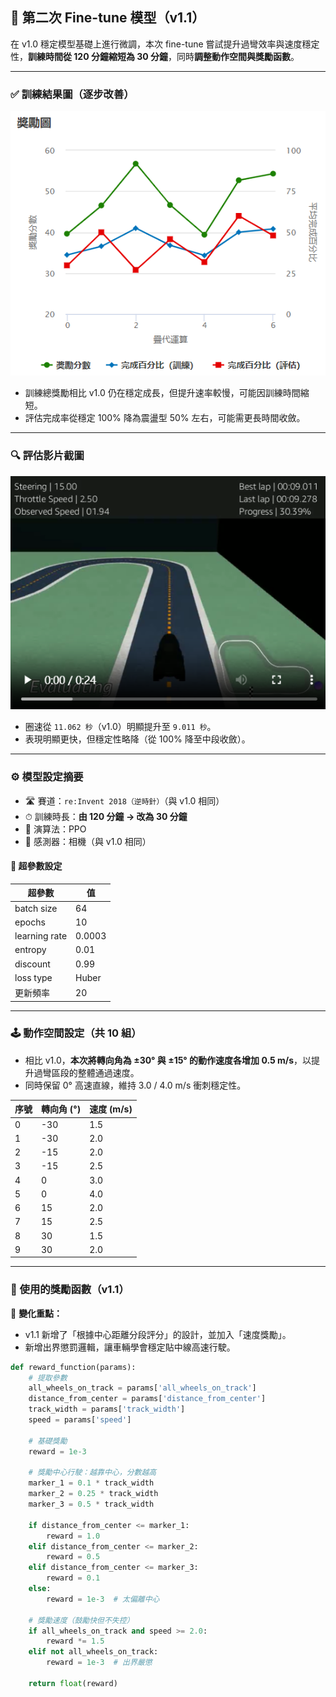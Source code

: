 ## 🧪 第二次 Fine-tune 模型（v1.1）

在 v1.0 穩定模型基礎上進行微調，本次 fine-tune 嘗試提升過彎效率與速度穩定性，**訓練時間從 120 分鐘縮短為 30 分鐘**，同時**調整動作空間與獎勵函數**。

---

### ✅ 訓練結果圖（逐步改善）

![第二次訓練結果圖](images/training_v1.1.png)

- 訓練總獎勵相比 v1.0 仍在穩定成長，但提升速率較慢，可能因訓練時間縮短。
- 評估完成率從穩定 100% 降為震盪型 50% 左右，可能需更長時間收斂。

---

### 🔍 評估影片截圖

![第二次模型影片](images/eval_v1.1.png)

- 圈速從 `11.062 秒`（v1.0）明顯提升至 `9.011 秒`。
- 表現明顯更快，但穩定性略降（從 100% 降至中段收斂）。

---

### ⚙️ 模型設定摘要

- 🛣 賽道：`re:Invent 2018（逆時針）`（與 v1.0 相同）
- ⏱ 訓練時長：**由 120 分鐘 → 改為 30 分鐘**
- 🤖 演算法：PPO
- 🎥 感測器：相機（與 v1.0 相同）

#### 🧮 超參數設定

| 超參數         | 值         |
|----------------|------------|
| batch size     | 64         |
| epochs         | 10         |
| learning rate  | 0.0003     |
| entropy        | 0.01       |
| discount       | 0.99       |
| loss type      | Huber      |
| 更新頻率        | 20         |

---

### 🕹 動作空間設定（共 10 組）

- 相比 v1.0，**本次將轉向角為 ±30° 與 ±15° 的動作速度各增加 0.5 m/s**，以提升過彎區段的整體通過速度。
- 同時保留 0° 高速直線，維持 3.0 / 4.0 m/s 衝刺穩定性。

| 序號 | 轉向角 (°) | 速度 (m/s) |
|------|------------|------------|
| 0    | -30        | 1.5        |
| 1    | -30        | 2.0        |
| 2    | -15        | 2.0        |
| 3    | -15        | 2.5        |
| 4    | 0          | 3.0        |
| 5    | 0          | 4.0        |
| 6    | 15         | 2.0        |
| 7    | 15         | 2.5        |
| 8    | 30         | 1.5        |
| 9    | 30         | 2.0        |

---

### 🧠 使用的獎勵函數（v1.1）

📌 **變化重點：**
- v1.1 新增了「根據中心距離分段評分」的設計，並加入「速度獎勵」。
- 新增出界懲罰邏輯，讓車輛學會穩定貼中線高速行駛。

```python
def reward_function(params):
    # 提取參數
    all_wheels_on_track = params['all_wheels_on_track']
    distance_from_center = params['distance_from_center']
    track_width = params['track_width']
    speed = params['speed']

    # 基礎獎勵
    reward = 1e-3

    # 獎勵中心行駛：越靠中心，分數越高
    marker_1 = 0.1 * track_width
    marker_2 = 0.25 * track_width
    marker_3 = 0.5 * track_width

    if distance_from_center <= marker_1:
        reward = 1.0
    elif distance_from_center <= marker_2:
        reward = 0.5
    elif distance_from_center <= marker_3:
        reward = 0.1
    else:
        reward = 1e-3  # 太偏離中心

    # 獎勵速度（鼓勵快但不失控）
    if all_wheels_on_track and speed >= 2.0:
        reward *= 1.5
    elif not all_wheels_on_track:
        reward = 1e-3  # 出界嚴懲

    return float(reward)



